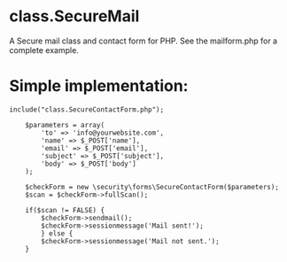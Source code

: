 # class.SecureMail

A Secure mail class and contact form for PHP. See the mailform.php for a complete example.

# Simple implementation:

    include("class.SecureContactForm.php");

		$parameters = array( 
			'to' => 'info@yourwebsite.com',
			'name' => $_POST['name'],
			'email' => $_POST['email'],			
			'subject' => $_POST['subject'],
			'body' => $_POST['body']
		);
			
		$checkForm = new \security\forms\SecureContactForm($parameters);
		$scan = $checkForm->fullScan(); 
			
		if($scan != FALSE) {
			$checkForm->sendmail();
			$checkForm->sessionmessage('Mail sent!'); 
			} else {
			$checkForm->sessionmessage('Mail not sent.');
		}
